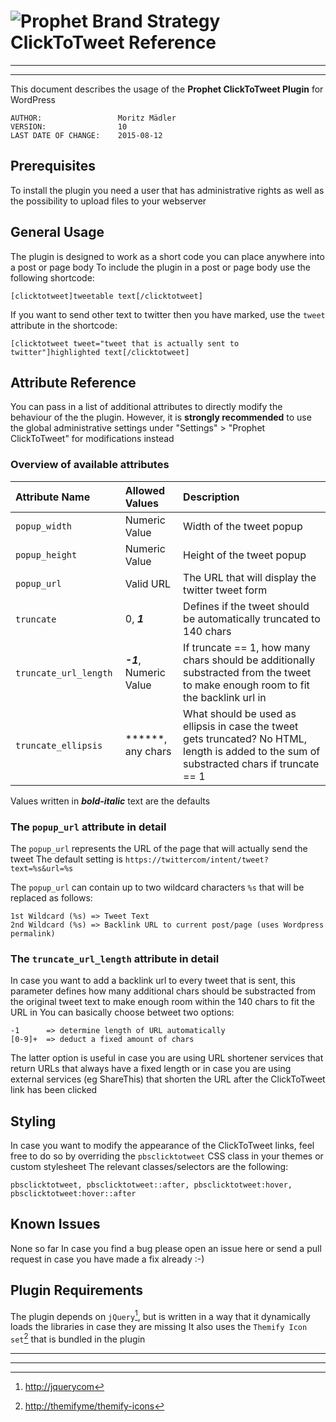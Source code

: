 # ![Prophet Brand Strategy](https://avatars3githubusercontentcom/u/13744340?v=3&s=25) ClickToTweet Reference
***
***




This document describes the usage of the **Prophet ClickToTweet Plugin** for WordPress

	AUTHOR:					Moritz Mädler
	VERSION:	 			10
	LAST DATE OF CHANGE:	2015-08-12
	

## Prerequisites

To install the plugin you need a user that has administrative rights as well as the possibility to upload files to your webserver


## General Usage

The plugin is designed to work as a short code you can place anywhere into a post or page body
To include the plugin in a post or page body use the following shortcode: 

```
[clicktotweet]tweetable text[/clicktotweet]
```

If you want to send other text to twitter then you have marked, use the `tweet` attribute in the shortcode: 

```
[clicktotweet tweet="tweet that is actually sent to twitter"]highlighted text[/clicktotweet]
```


## Attribute Reference

You can pass in a list of additional attributes to directly modify the behaviour of the the plugin. However, it is **strongly recommended** to use the global administrative settings under "Settings" > "Prophet ClickToTweet" for modifications instead 

### Overview of available attributes

Attribute Name | Allowed Values | Description 
:-------------- | :--------------- | :----------- 
`popup_width` | Numeric Value | Width of the tweet popup
`popup_height` | Numeric Value| Height of the tweet popup
`popup_url` | Valid URL | The URL that will display the twitter tweet form
`truncate` | 0, ***1*** | Defines if the tweet should be automatically truncated to 140 chars
`truncate_url_length` | ***-1***, Numeric Value | If truncate == 1, how many chars should be additionally substracted from the tweet to make enough room to fit the backlink url in
`truncate_ellipsis` | ******, any chars | What should be used as ellipsis in case the tweet gets truncated? No HTML, length is added to the sum of substracted chars if truncate == 1

Values written in ***bold-italic*** text are the defaults

### The `popup_url` attribute in detail

The `popup_url` represents the URL of the page that will actually send the tweet The default setting is `https://twittercom/intent/tweet?text=%s&url=%s`

The `popup_url` can contain up to two wildcard characters `%s` that will be replaced as follows:

```
1st Wildcard (%s) => Tweet Text
2nd Wildcard (%s) => Backlink URL to current post/page (uses Wordpress permalink)
```

### The `truncate_url_length` attribute in detail

In case you want to add a backlink url to every tweet that is sent, this parameter defines how many additional chars should be substracted from the original tweet text to make enough room within the 140 chars to fit the URL in You can basically choose betweet two options:

```
-1 		=> determine length of URL automatically
[0-9]+ 	=> deduct a fixed amount of chars
```

The latter option is useful in case you are using URL shortener services that return URLs that always have a fixed length or in case you are using external services (eg ShareThis) that shorten the URL after the ClickToTweet link has been clicked

## Styling

In case you want to modify the appearance of the ClickToTweet links, feel free to do so by overriding the ```pbsclicktotweet``` CSS class in your themes or custom stylesheet The relevant classes/selectors are the following:

```
pbsclicktotweet, pbsclicktotweet::after, pbsclicktotweet:hover, pbsclicktotweet:hover::after
```


## Known Issues

None so far In case you find a bug please open an issue here or send a pull request in case you have made a fix already :-)

## Plugin Requirements

The plugin depends on `jQuery`[^1], but is written in a way that it dynamically loads the libraries in case they are missing
It also uses the `Themify Icon set`[^2]  that is bundled in the plugin


***
***
[^1]: <http://jquerycom>
[^2]: <http://themifyme/themify-icons>
